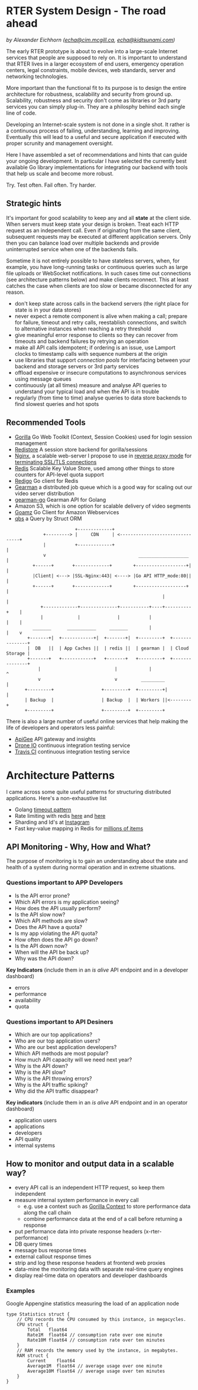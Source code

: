 # RTER System Design - The road ahead

*by Alexander Eichhorn (echa@cim.mcgill.ca, echa@kidtsunami.com)*

The early RTER prototype is about to evolve into a large-scale Internet services that people are supposed to rely on. It is important to understand that RTER lives in a larger ecosystem of end users, emergency operation centers, legal constraints, mobile devices, web standards, server and networking technologies.

More important than the functional fit to its purpose is to design the entire architecture for robustness, scalability and security from ground up. Scalability, robustness and security don't come as libraries or 3rd party services you can simply plug-in. They are a philosphy behind each single line of code.

Developing an Internet-scale system is not done in a single shot. It rather is a continuous process of failing, understanding, learning and improving. Eventually this will lead to a useful and secure application if executed with proper scrunity and management oversight.

Here I have assembled a set of recommendations and hints that can guide your ongoing development. In particular I have selected the currently best available Go library implementations for integrating our backend with tools that help us scale and become more robust.

Try. Test often. Fail often. Try harder.


## Strategic hints

It's important for good scalability to keep any and all __state__ at the client side. When servers must keep state your design is broken. Treat each HTTP request as an independent call. Even if originating from the same client, subsequent requests may be executed at different application servers. Only then you can balance load over multiple backends and provide uninterrupted service when one of the backends fails.

Sometime it is not entirely possible to have stateless servers, when, for example, you have long-running tasks or continuous queries such as large file uploads or WebSocket notifications. In such cases time out connections (see architecture patterns below) and make clients reconnect. This at least catches the case when clients are too slow or became disconnected for any reason.


- don't keep state across calls in the backend servers (the right place for state is in your data stores)
- never expect a remote component is alive when making a call; prepare for failure, timeout and retry calls, reestablish connections, and switch to alternative instances when reaching a retry threshold
- give meaningful error response to clients so they can recover from timeouts and backend failures by retrying an operation
- make all API calls idempotent; if ordering is an issue, use Lamport clocks to timestamp calls with sequence numbers at the origin
- use libraries that support *connection pools* for interfacing between your backend and storage servers or 3rd party services
- offload expensive or insecure computations to asynchronous services using message queues
- continuously (at all times) measure and analyse API queries to understand your typical load and when the API is in trouble
- regularly (from time to time) analyse queries to data store backends to find slowest queries and hot spots


## Recommended Tools

* [Gorilla](http://www.gorillatoolkit.org/) Go Web Toolkit (Context, Session Cookies) used for login session management
* [Redistore](https://github.com/boj/redistore) A session store backend for gorilla/sessions
* [Nginx](http://nginx.org/), a scalable web-server I propose to use in [reverse proxy mode](http://www.cyberciti.biz/faq/howto-linux-unix-setup-nginx-ssl-proxy/) for [terminating SSL/TLS connections](http://wiki.nginx.org/SSL-Offloader)
* [Redis](http://redis.io/) Scalable Key Value Store, used among other things to store counters for API-level quota support
* [Redigo](https://github.com/garyburd/redigo) Go client for Redis
* [Gearman](http://gearman.org/) a distributed job queue which is a good way for scaling out our video server distribution
* [gearman-go](https://github.com/mikespook/gearman-go) Gearman API for Golang
* Amazon S3, which is one option for scalable delivery of video segments
* [Goamz](https://wiki.ubuntu.com/goamz) Go Client for Amazon Webservices
* [qbs](https://github.com/coocood/qbs) a Query by Struct ORM


```
                          +-------------+
              +---------> |     CDN     | <--------------------------------+
              |           +-------------+                                  |
              v                                   ___________________      |
          +------+       +-------------+        +-------------------+|     |
          |Client| <---> |SSL-Nginx:443| <----> |Go API HTTP_mode:80||     |
          +------+       +-------------+        +-------------------+      |
                                                           |               |
             +-------------+--------------+-----------+----+----------+    |
             |             |              |           |               |    |
          _______      ___________     _______        |               |    v
        +-------+|  +------------+|  +-------+|  +---------+  +---------------+
        |  DB   ||  | App Caches ||  | redis ||  | gearman |  | Cloud Storage |
        +-------+   +------------+   +-------+   +---------+  +---------------+
            |                            |            |               ^
            v                            v         _________          |
       +---------+                  +---------+  +---------+|         |
       | Backup  |                  | Backup  |  | Workers ||<--------+
       +---------+                  +---------+  +---------+
```


There is also a large number of useful online services that help making the life of developers and operators less painful:

- [ApiGee](http://apigee.com) API gateway and insights
- [Drone IO](https://drone.io/) continuous integration testing service
- [Travis CI](https://travis-ci.org/) continuous integration testing service


# Architecture Patterns

I came across some quite useful patterns for structuring distributed applications. Here's a non-exhaustive list

- Golang [timeout pattern](http://blog.golang.org/go-concurrency-patterns-timing-out-and)
- Rate limiting with redis [here](http://redis.io/commands/incr) and [here](http://blog.domaintools.com/2013/04/rate-limiting-with-redis/)
- Sharding and Id's at [Instagram](http://instagram-engineering.tumblr.com/post/10853187575/sharding-ids-at-instagram)
- Fast key-value mapping in Redis for [millions of items](http://instagram-engineering.tumblr.com/post/12202313862/storing-hundreds-of-millions-of-simple-key-value-pairs)

## API Monitoring - Why, How and What?

The purpose of monitoring is to gain an understanding about the state and health of a system during normal operation and in extreme situations.

### Questions important to APP Developers
- Is the API error prone?
- Which API errors is my application seeing?
- How does the API usually perform?
- Is the API slow now?
- Which API methods are slow?
- Does the API have a quota?
- Is my app violating the API quota?
- How often does the API go down?
- Is the API down now?
- When will the API be back up?
- Why was the API down?

__Key Indicators__ (include them in an *is alive* API endpoint and in a developer dashboard)
- errors
- performance
- availability
- quota

### Questions important to API Desiners
- Which are our top applications?
- Who are our top application users?
- Who are our best application developers?
- Which API methods are most popular?
- How much API capacity will we need next year?
- Why is the API down?
- Why is the API slow?
- Why is the API throwing errors?
- Why is the API traffic spiking?
- Why did the API traffic disappear?

__Key indicators__  (include them in an *is alive* API endpoint and in an operator dashboard)
- application users
- applications
- developers
- API quality
- internal systems

## How to monitor and output data in a scalable way?
- every API call is an independent HTTP request, so keep them independent
- measure internal system performance in every call
  - e.g. use a context such as [Gorilla Context](http://www.gorillatoolkit.org/pkg/context) to store performance data along the call chain
  - combine performance data at the end of a call before returning a response
- put performance data into private response headers (x-rter-performance)
 - DB query times
 - message bus response times
 - external callout response times
- strip and log these response headers at frontend web proxies
- data-mine the monitoring data with separate real-time query engines
- display real-time data on operators and developer dashboards

###  Examples

Google Appengine statistics measuring the load of an application node

```
type Statistics struct {
    // CPU records the CPU consumed by this instance, in megacycles.
    CPU struct {
        Total   float64
        Rate1M  float64 // consumption rate over one minute
        Rate10M float64 // consumption rate over ten minutes
    }
    // RAM records the memory used by the instance, in megabytes.
    RAM struct {
        Current    float64
        Average1M  float64 // average usage over one minute
        Average10M float64 // average usage over ten minutes
    }
}
```



